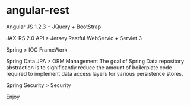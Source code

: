 angular-rest
============

Angular JS 1.2.3 + JQuery + BootStrap

JAX-RS 2.0 API > Jersey Restful WebServic + Servlet 3

Spring > IOC FrameWork

Spring Data JPA > ORM Management
The goal of Spring Data repository abstraction is to significantly reduce the amount of boilerplate
code required to implement data access layers for various persistence stores.

Spring Security > Security


Enjoy